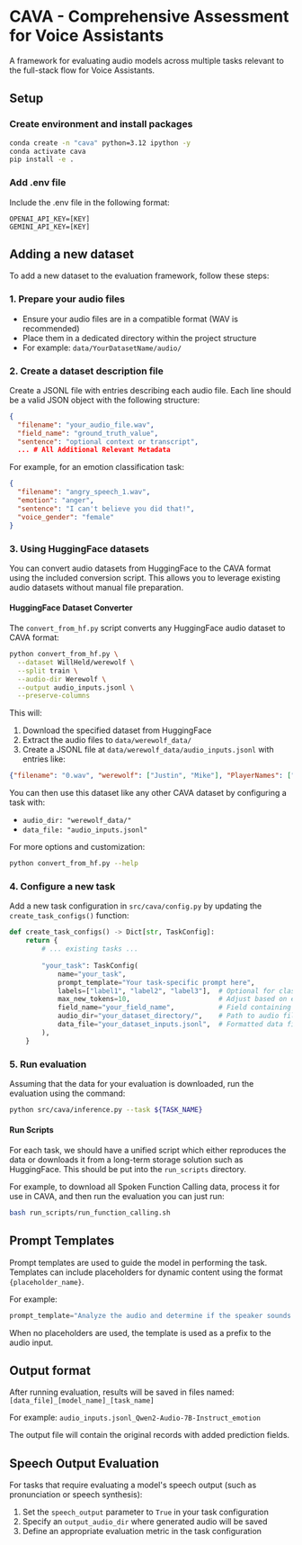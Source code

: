 # CAVA - Comprehensive Assessment for Voice Assistants

A framework for evaluating audio models across multiple tasks relevant to the full-stack flow for Voice Assistants.

## Setup

### Create environment and install packages

```bash
conda create -n "cava" python=3.12 ipython -y
conda activate cava
pip install -e .
```

### Add .env file

Include the .env file in the following format:

```
OPENAI_API_KEY=[KEY]
GEMINI_API_KEY=[KEY]
```

## Adding a new dataset

To add a new dataset to the evaluation framework, follow these steps:

### 1. Prepare your audio files

- Ensure your audio files are in a compatible format (WAV is recommended)
- Place them in a dedicated directory within the project structure
- For example: `data/YourDatasetName/audio/`

### 2. Create a dataset description file

Create a JSONL file with entries describing each audio file. Each line should be a valid JSON object with the following structure:

```json
{
  "filename": "your_audio_file.wav",
  "field_name": "ground_truth_value",
  "sentence": "optional context or transcript",
  ... # All Additional Relevant Metadata
```

For example, for an emotion classification task:

```json
{
  "filename": "angry_speech_1.wav",
  "emotion": "anger",
  "sentence": "I can't believe you did that!",
  "voice_gender": "female"
}
```

### 3. Using HuggingFace datasets

You can convert audio datasets from HuggingFace to the CAVA format using the included conversion script. This allows you to leverage existing audio datasets without manual file preparation.

#### HuggingFace Dataset Converter

The `convert_from_hf.py` script converts any HuggingFace audio dataset to CAVA format:

```bash
python convert_from_hf.py \
  --dataset WillHeld/werewolf \
  --split train \
  --audio-dir Werewolf \
  --output audio_inputs.jsonl \
  --preserve-columns
```

This will:

1. Download the specified dataset from HuggingFace
2. Extract the audio files to `data/werewolf_data/`
3. Create a JSONL file at `data/werewolf_data/audio_inputs.jsonl` with entries like:

```json
{"filename": "0.wav", "werewolf": ["Justin", "Mike"], "PlayerNames": ["Justin", "Caitlynn", "Mitchell", "James", "Mike"], "endRoles": ["Werewolf", "Tanner", "Seer", "Robber", "Werewolf"], "votingOutcome": [3, 0, 3, 0, 0]}
```

You can then use this dataset like any other CAVA dataset by configuring a task with:

- `audio_dir: "werewolf_data/"`
- `data_file: "audio_inputs.jsonl"`

For more options and customization:

```bash
python convert_from_hf.py --help
```

### 4. Configure a new task

Add a new task configuration in `src/cava/config.py` by updating the `create_task_configs()` function:

```python
def create_task_configs() -> Dict[str, TaskConfig]:
    return {
        # ... existing tasks ...
        
        "your_task": TaskConfig(
            name="your_task",
            prompt_template="Your task-specific prompt here",
            labels=["label1", "label2", "label3"],  # Optional for classification tasks
            max_new_tokens=10,                      # Adjust based on expected response length
            field_name="your_field_name",           # Field containing ground truth
            audio_dir="your_dataset_directory/",    # Path to audio files
            data_file="your_dataset_inputs.jsonl",  # Formatted data file
        ),
    }
```

### 5. Run evaluation

Assuming that the data for your evaluation is downloaded, run the evaluation using the command:

```sh
python src/cava/inference.py --task ${TASK_NAME}
```

#### Run Scripts

For each task, we should have a unified script which either reproduces the data or downloads it from a long-term storage solution such as HuggingFace. This should be put into the `run_scripts` directory.

For example, to download all Spoken Function Calling data, process it for use in CAVA, and then run the evaluation you can just run:

```sh
bash run_scripts/run_function_calling.sh
```

## Prompt Templates

Prompt templates are used to guide the model in performing the task.
Templates can include placeholders for dynamic content using the format `{placeholder_name}`.

For example:

```python
prompt_template="Analyze the audio and determine if the speaker sounds {emotion_type}. Respond with only 'yes' or 'no'."
```

When no placeholders are used, the template is used as a prefix to the audio input.

## Output format

After running evaluation, results will be saved in files named:
`[data_file]_[model_name]_[task_name]`

For example:
`audio_inputs.jsonl_Qwen2-Audio-7B-Instruct_emotion`

The output file will contain the original records with added prediction fields.

## Speech Output Evaluation

For tasks that require evaluating a model's speech output (such as pronunciation or speech synthesis):

1. Set the `speech_output` parameter to `True` in your task configuration
2. Specify an `output_audio_dir` where generated audio will be saved
3. Define an appropriate evaluation metric in the task configuration

